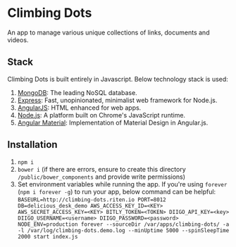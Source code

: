 # Climbing Dots	                                       

An app to manage various unique collections of links, documents and videos.

## Stack

Climbing Dots is built entirely in Javascript. Below technology stack is used:

1. [MongoDB](http://mongodb.org/): The leading NoSQL database.
2. [Express](http://expressjs.com/): Fast, unopinionated, minimalist web framework for Node.js.
3. [AngularJS](): HTML enhanced for web apps.
4. [Node.js](http://nodejs.org/): A platform built on Chrome's JavaScript runtime.
5. [Angular Material](http://material.angularjs.org/): Implementation of Material Design in Angular.js.

## Installation

1. `npm i`
2. `bower i` (if there are errors, ensure to create this directory `/public/bower_components` and provide write permissions)
3. Set environment variables while running the app. If you're using `forever` (`npm i forever -g`) to run your app, below command can be helpful:
	`BASEURL=http://climbing-dots.riten.io PORT=8012 DB=delicious_desk_demo AWS_ACCESS_KEY_ID=<KEY> AWS_SECRET_ACCESS_KEY=<KEY> BITLY_TOKEN=<TOKEN> DIIGO_API_KEY=<key> DIIGO_USERNAME=<username> DIIGO_PASSWORD=<password> NODE_ENV=production forever --sourceDir /var/apps/climbing-dots/ -a -l /var/log/climbing-dots.demo.log --minUptime 5000 --spinSleepTime 2000 start index.js`